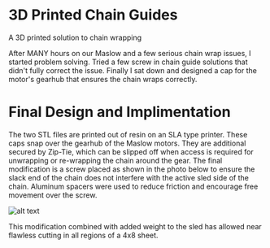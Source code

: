 # 3D Printed Chain Guides

A 3D printed solution to chain wrapping

After MANY hours on our Maslow and a few serious chain wrap issues, I started problem solving. Tried a few screw in chain guide solutions that didn't fully correct the issue. Finally I sat down and designed a cap for the motor's gearhub that ensures the chain wraps correctly.

# Final Design and Implimentation

The two STL files are printed out of resin on an SLA type printer. These caps snap over the gearhub of the Maslow motors. They are additional secured by Zip-Tie, which can be slipped off when access is required for unwrapping or re-wrapping the chain around the gear. The final modification is a screw placed as shown in the photo below to ensure the slack end of the chain does not interfere with the active sled side of the chain. Aluminum spacers were used to reduce friction and encourage free movement over the screw.

![alt text](https://github.com/seanegloff/3D-Printed-Chain-Guides/blob/patch-1/IMG_9159.jpg)

This modification combined with added weight to the sled has allowed near flawless cutting in all regions of a 4x8 sheet.
